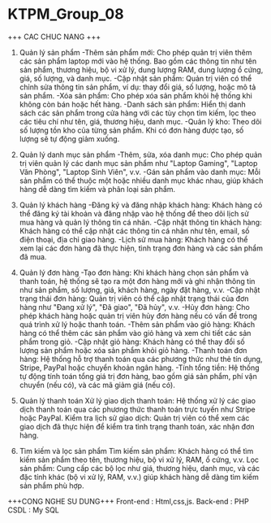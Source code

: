 # KTPM_Group_08
+++ CAC CHUC NANG +++
1. Quản lý sản phẩm
-Thêm sản phẩm mới: Cho phép quản trị viên thêm các sản phẩm laptop mới vào hệ thống. Bao gồm các thông tin như tên sản phẩm, thương hiệu, bộ vi xử lý, dung lượng RAM, dung lượng ổ cứng, giá, số lượng, và danh mục.
-Cập nhật sản phẩm: Quản trị viên có thể chỉnh sửa thông tin sản phẩm, ví dụ: thay đổi giá, số lượng, hoặc mô tả sản phẩm.
-Xóa sản phẩm: Cho phép xóa sản phẩm khỏi hệ thống khi không còn bán hoặc hết hàng.
-Danh sách sản phẩm: Hiển thị danh sách các sản phẩm trong cửa hàng với các tùy chọn tìm kiếm, lọc theo các tiêu chí như tên, giá, thương hiệu, danh mục.
-Quản lý kho: Theo dõi số lượng tồn kho của từng sản phẩm. Khi có đơn hàng được tạo, số lượng sẽ tự động giảm xuống.

2. Quản lý danh mục sản phẩm
-Thêm, sửa, xóa danh mục: Cho phép quản trị viên quản lý các danh mục sản phẩm như "Laptop Gaming", "Laptop Văn Phòng", "Laptop Sinh Viên", v.v.
-Gán sản phẩm vào danh mục: Mỗi sản phẩm có thể thuộc một hoặc nhiều danh mục khác nhau, giúp khách hàng dễ dàng tìm kiếm và phân loại sản phẩm.

3. Quản lý khách hàng
-Đăng ký và đăng nhập khách hàng: Khách hàng có thể đăng ký tài khoản và đăng nhập vào hệ thống để theo dõi lịch sử mua hàng và quản lý thông tin cá nhân.
-Cập nhật thông tin khách hàng: Khách hàng có thể cập nhật các thông tin cá nhân như tên, email, số điện thoại, địa chỉ giao hàng.
-Lịch sử mua hàng: Khách hàng có thể xem lại các đơn hàng đã thực hiện, tình trạng đơn hàng và các sản phẩm đã mua.

4. Quản lý đơn hàng
-Tạo đơn hàng: Khi khách hàng chọn sản phẩm và thanh toán, hệ thống sẽ tạo ra một đơn hàng mới và ghi nhận thông tin như sản phẩm, số lượng, giá, khách hàng, ngày đặt hàng, v.v.
-Cập nhật trạng thái đơn hàng: Quản trị viên có thể cập nhật trạng thái của đơn hàng như "Đang xử lý", "Đã giao", "Đã hủy", v.v.
-Hủy đơn hàng: Cho phép khách hàng hoặc quản trị viên hủy đơn hàng nếu có vấn đề trong quá trình xử lý hoặc thanh toán.
-Thêm sản phẩm vào giỏ hàng: Khách hàng có thể thêm các sản phẩm vào giỏ hàng và xem chi tiết các sản phẩm trong giỏ.
-Cập nhật giỏ hàng: Khách hàng có thể thay đổi số lượng sản phẩm hoặc xóa sản phẩm khỏi giỏ hàng.
-Thanh toán đơn hàng: Hệ thống hỗ trợ thanh toán qua các phương thức như thẻ tín dụng, Stripe, PayPal hoặc chuyển khoản ngân hàng.
-Tính tổng tiền: Hệ thống tự động tính toán tổng giá trị đơn hàng, bao gồm giá sản phẩm, phí vận chuyển (nếu có), và các mã giảm giá (nếu có).

6. Quản lý thanh toán
Xử lý giao dịch thanh toán: Hệ thống xử lý các giao dịch thanh toán qua các phương thức thanh toán trực tuyến như Stripe hoặc PayPal.
Kiểm tra lịch sử giao dịch: Quản trị viên có thể xem các giao dịch đã thực hiện để kiểm tra tình trạng thanh toán, xác nhận đơn hàng.

7. Tìm kiếm và lọc sản phẩm
Tìm kiếm sản phẩm: Khách hàng có thể tìm kiếm sản phẩm theo tên, thương hiệu, bộ vi xử lý, RAM, ổ cứng, v.v.
Lọc sản phẩm: Cung cấp các bộ lọc như giá, thương hiệu, danh mục, và các đặc tính khác (bộ vi xử lý, RAM, v.v.) giúp khách hàng dễ dàng tìm kiếm sản phẩm phù hợp.

+++CONG NGHE SU DUNG+++
Front-end : Html,css,js.
Back-end : PHP
CSDL : My SQL


